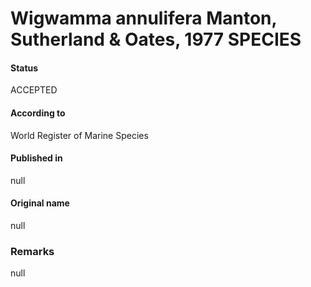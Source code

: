 Wigwamma annulifera Manton, Sutherland & Oates, 1977 SPECIES
=======

#### Status
ACCEPTED

#### According to
World Register of Marine Species

#### Published in
null

#### Original name
null

### Remarks
null